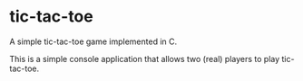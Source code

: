 # tic-tac-toe
A simple tic-tac-toe game implemented in C.

This is a simple console application that allows two (real) players to play tic-tac-toe.  
